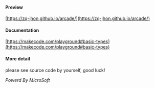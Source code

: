 #### Preview

[https://zq-jhon.github.io/arcade/](https://zq-jhon.github.io/arcade/)

#### Documentation
[https://makecode.com/playground#basic-types](https://makecode.com/playground#basic-types)

#### More detail
 please see source code by yourself, good luck!


*Powerd By MicroSoft*

